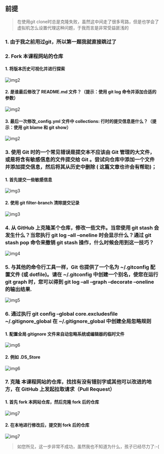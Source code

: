 ## 前提
>
> 在使用git clone时总是克隆失败，虽然这中间走了很多弯路，但是也学会了虚拟机怎么设置代理这种问题，于我而言是非常受益匪浅的

### 1. 由于我之前用过git，所以第一题我就直接跳过了

### 2. Fork 本课程网站的仓库
#### 1. 将版本历史可视化并进行探索

![img2](./img/img2.(1).(2).png)

#### 2. 是谁最后修改了 README.md 文件？（提示：使用 git log 命令并添加合适的参数）

![img2](./img/img2.(2).png)

#### 3. 最后一次修改_config.yml 文件中 collections: 行时的提交信息是什么？（提示：使用 git blame 和 git show）

![img2](./img/img2.(3).png)

### 3. 使用 Git 时的一个常见错误是提交本不应该由 Git 管理的大文件，或是将含有敏感信息的文件提交给 Git 。尝试向仓库中添加一个文件并添加提交信息，然后将其从历史中删除 ( 这篇文章也许会有帮助)；

#### 1. 首先提交一些敏感信息

![img3](./img/img3.(1).png)

#### 2. 使用 git filter-branch 清除提交记录

![img3](./img/img3.(2).png)

### 4. 从 GitHub 上克隆某个仓库，修改一些文件。当您使用 git stash 会发生什么？当您执行 git log –all –oneline 时会显示什么？通过 git stash pop 命令来撤销 git stash 操作，什么时候会用到这一技巧？

![img4](./img/img4(1).png)

### 5. 与其他的命令行工具一样，Git 也提供了一个名为 ~/.gitconfig 配置文件 (或 dotfile)。请在 ~/.gitconfig 中创建一个别名，使您在运行 git graph 时，您可以得到 git log –all –graph –decorate –oneline 的输出结果.

![img5](./img/img5.png)

### 6. 通过执行 git config –global core.excludesfile ~/.gitignore_global 在 ~/.gitignore_global 中创建全局忽略规则

#### 1. 配置全局 gitignore 文件来自动忽略系统或编辑器的临时文件

![img6](./img/img6(1).png)

#### 2. 例如 .DS_Store

![img6](./img/img6(2).png)

### 7. 克隆 本课程网站的仓库，找找有没有错别字或其他可以改进的地方，在 GitHub 上发起拉取请求（Pull Request）

#### 1. 首先 fork 本网站仓库，然后克隆 fork 后的仓库

![img7](./img/img7(1).png)

#### 2. 在本地进行修改后，提交到 fork 后的仓库

![img7](./img/img7(2).png)

> 如您所见，这一步非常不成功，虽然我也不知道为什么，孩子已经尽力了:-(